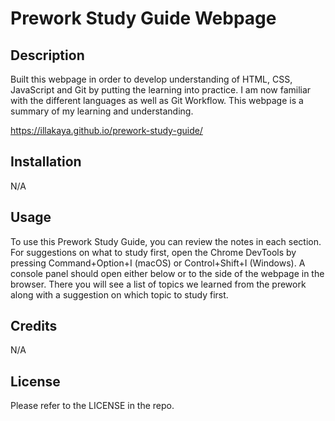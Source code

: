 # Prework Study Guide Webpage

## Description

Built this webpage in order to develop understanding of HTML, CSS, JavaScript and Git by putting the learning into practice. I am now familiar with the different languages as well as Git Workflow. This webpage is a summary of my learning and understanding.

https://illakaya.github.io/prework-study-guide/

## Installation

N/A

## Usage

To use this Prework Study Guide, you can review the notes in each section. For suggestions on what to study first, open the Chrome DevTools by pressing Command+Option+I (macOS) or Control+Shift+I (Windows). A console panel should open either below or to the side of the webpage in the browser. There you will see a list of topics we learned from the prework along with a suggestion on which topic to study first.

## Credits

N/A

## License

Please refer to the LICENSE in the repo.
